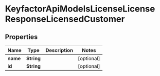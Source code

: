 

# KeyfactorApiModelsLicenseLicenseResponseLicensedCustomer


## Properties

| Name | Type | Description | Notes |
|------------ | ------------- | ------------- | -------------|
|**name** | **String** |  |  [optional] |
|**id** | **String** |  |  [optional] |



